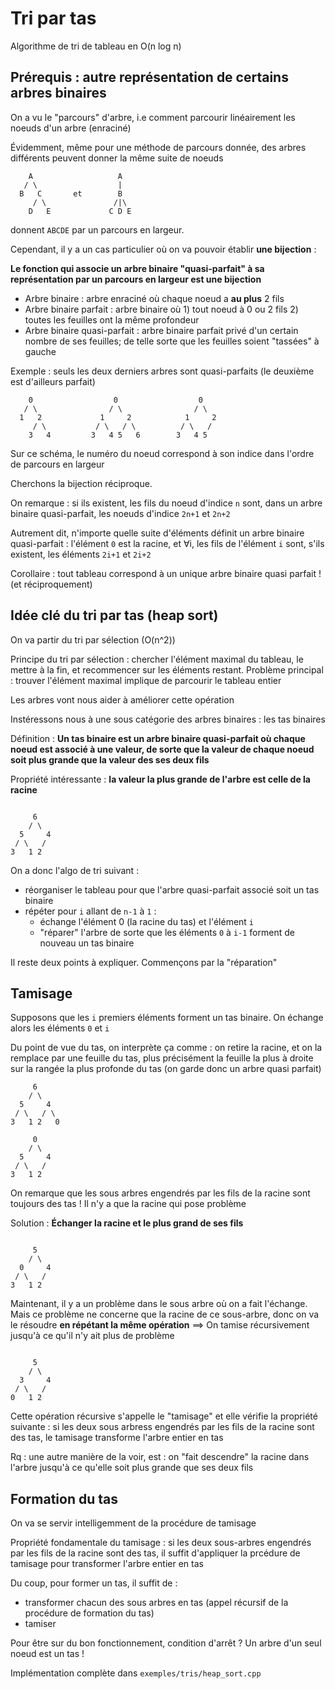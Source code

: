 # Tri par tas

Algorithme de tri de tableau en O(n log n)

## Prérequis : autre représentation de certains arbres binaires

On a vu le "parcours" d'arbre, i.e comment parcourir linéairement les noeuds d'un arbre (enraciné)

Évidemment, même pour une méthode de parcours donnée, des arbres différents peuvent donner la même suite de noeuds

```
    A                   A
   / \                  |
  B   C       et        B
     / \               /|\
    D   E             C D E
```

donnent `ABCDE` par un parcours en largeur.

Cependant, il y a un cas particulier où on va pouvoir établir **une bijection** :

**Le fonction qui associe un arbre binaire "quasi-parfait" à sa représentation par un parcours en largeur est une bijection**

- Arbre binaire : arbre enraciné où chaque noeud a **au plus** 2 fils
- Arbre binaire parfait : arbre binaire où 1) tout noeud à 0 ou 2 fils 2) toutes les feuilles ont la même profondeur
- Arbre binaire quasi-parfait : arbre binaire parfait privé d'un certain nombre de ses feuilles; de telle sorte que les feuilles soient "tassées" à gauche

Exemple : seuls les deux derniers arbres sont quasi-parfaits (le deuxième est d'ailleurs parfait)

```
    0                  0                  0
   / \                / \                / \
  1   2             1     2            1     2
     / \           / \   / \          / \   /
    3   4         3   4 5   6        3   4 5

```

Sur ce schéma, le numéro du noeud correspond à son indice dans l'ordre de parcours en largeur

Cherchons la bijection réciproque.

On remarque : si ils existent, les fils du noeud d'indice `n` sont, dans un arbre binaire quasi-parfait, les noeuds d'indice `2n+1` et `2n+2`

Autrement dit, n'importe quelle suite d'éléments définit un arbre binaire quasi-parfait : l'élément `0` est la racine, et ∀i, les fils de l'élément `i` sont, s'ils existent, les éléments `2i+1` et `2i+2`

Corollaire : tout tableau correspond à un unique arbre binaire quasi parfait ! (et réciproquement)

## Idée clé du tri par tas (heap sort)

On va partir du tri par sélection (O(n^2))

Principe du tri par sélection : chercher l'élément maximal du tableau, le mettre à la fin, et recommencer sur les éléments restant. Problème principal : trouver l'élément maximal implique de parcourir le tableau entier

Les arbres vont nous aider à améliorer cette opération

Instéressons nous à une sous catégorie des arbres binaires : les tas binaires

Définition : **Un tas binaire est un arbre binaire quasi-parfait où chaque noeud est associé à une valeur, de sorte que la valeur de chaque noeud soit plus grande que la valeur des ses deux fils**

Propriété intéressante : **la valeur la plus grande de l'arbre est celle de la racine**

```

     6
    / \        
  5     4      
 / \   /     
3   1 2  
```

On a donc l'algo de tri suivant :

- réorganiser le tableau pour que l'arbre quasi-parfait associé soit un tas binaire
- répéter pour `i` allant de `n-1` à `1` :
  - échange l'élément 0 (la racine du tas) et l'élément `i`
  - "réparer" l'arbre de sorte que les éléments `0` à `i-1` forment de nouveau un tas binaire

Il reste deux points à expliquer. Commençons par la "réparation"

## Tamisage

Supposons que les `i` premiers éléments forment un tas binaire. On échange alors les éléments `0` et `i`

Du point de vue du tas, on interprète ça comme : on retire la racine, et on la remplace par une feuille du tas, plus précisément la feuille la plus à droite sur la rangée la plus profonde du tas (on garde donc un arbre quasi parfait)

```
     6
    / \        
  5     4      
 / \   / \      
3   1 2   0   

     0
    / \        
  5     4      
 / \   /     
3   1 2   

```

On remarque que les sous arbres engendrés par les fils de la racine sont toujours des tas ! Il n'y a que la racine qui pose problème

Solution : **Échanger la racine et le plus grand de ses fils**

```

     5
    / \        
  0     4      
 / \   /     
3   1 2   

```

Maintenant, il y a un problème dans le sous arbre où on a fait l'échange. Mais ce problème ne concerne que la racine de ce sous-arbre, donc on va le résoudre **en répétant la même opération** ==> On tamise récursivement jusqu'à ce qu'il n'y ait plus de problème

```

     5
    / \        
  3     4      
 / \   /     
0   1 2   

```

Cette opération récursive s'appelle le "tamisage" et elle vérifie la propriété suivante : si les deux sous arbress engendrés par les fils de la racine sont des tas, le tamisage transforme l'arbre entier en tas

Rq : une autre manière de la voir, est : on "fait descendre" la racine dans l'arbre jusqu'à ce qu'elle soit plus grande que ses deux fils

## Formation du tas

On va se servir intelligemment de la procédure de tamisage

Propriété fondamentale du tamisage : si les deux sous-arbres engendrés par les fils de la racine sont des tas, il suffit d'appliquer la prcédure de tamisage pour transformer l'arbre entier en tas

Du coup, pour former un tas, il suffit de :
- transformer chacun des sous arbres en tas (appel récursif de la procédure de formation du tas)
- tamiser

Pour être sur du bon fonctionnement, condition d'arrêt ? Un arbre d'un seul noeud est un tas !

Implémentation complète dans `exemples/tris/heap_sort.cpp`


